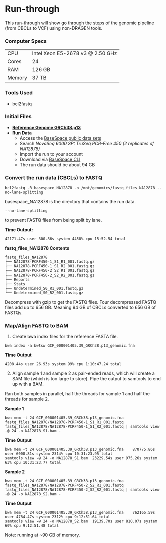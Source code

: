 # Run-through

This run-through will show go through the steps of the genomic pipeline (from CBCLs to VCF) using non-DRAGEN tools.

### Computer Specs

| | |
|-|-|
| CPU | Intel Xeon E5-2678 v3 @ 2.50 GHz |
| Cores | 24 |
| RAM | 126 GB |
| Memory | 37 TB |

### Tools Used
- bcl2fastq

### Initial Files

- [__Reference Genome GRCh38.p13__](https://www.ncbi.nlm.nih.gov/assembly/?term=GRCh38)
- __Run Data__
  - Access the [BaseSpace public data sets](https://basespace.illumina.com/datacentral)
  - Search _NovaSeq 6000 SP: TruSeq PCR-Free 450 (2 replicates of NA12878)_
  - Import the run to your account
  - Download via [BaseSpace CLI](https://developer.basespace.illumina.com/docs/content/documentation/cli/cli-overview)
  - The run data should be about 94 GB

### Convert the run data (CBCLs) to FASTQ
```
bcl2fastq -R basespace_NA12878 -o /mnt/genomics/fastq_files_NA12878 --no-lane-splitting
```
basespace_NA12878 is the directory that contains the run data.

```
--no-lane-splitting
```
to prevent FASTQ files from being split by lane.




__Time Output:__
```
42171.47s user 300.86s system 4458% cpu 15:52.54 total
```

__fastq_files_NA12878 Contents__
```
fastq_files_NA12878
├── NA12878-PCRF450-1_S1_R1_001.fastq.gz
├── NA12878-PCRF450-1_S1_R2_001.fastq.gz
├── NA12878-PCRF450-2_S2_R1_001.fastq.gz
├── NA12878-PCRF450-2_S2_R2_001.fastq.gz
├── Reports
├── Stats
├── Undetermined_S0_R1_001.fastq.gz
└── Undetermined_S0_R2_001.fastq.gz
```

Decompress with gzip to get the FASTQ files.
Four decompressed FASTQ files add up to 656 GB.
Meaning 94 GB of CBCLs converted to 656 GB of FASTQs.

### Map/Align FASTQ to BAM

1. Create bwa index files for the reference FASTA file.
```
bwa index -a bwtsw GCF_000001405.39_GRCh38.p13_genomic.fna
```
  __Time Output__
  ```
  4208.44s user 26.93s system 99% cpu 1:10:47.24 total
  ```

2. Align sample 1 and sample 2 as pair-ended reads, which will create a SAM file (which is too large to store). Pipe the output to samtools to end up with a BAM.

Ran both samples in parallel, half the threads for sample 1 and half the threads for sample 2.

__Sample 1__
```
bwa mem -t 24 GCF_000001405.39_GRCh38.p13_genomic.fna fastq_files_NA12878/NA12878-PCRF450-1_S1_R1_001.fastq fastq_files_NA12878/NA12878-PCRF450-1_S1_R2_001.fastq | samtools view -@ 24 -o NA12878_S1.bam -
```
  __Time Output__
  ```
  bwa mem -t 24 GCF_000001405.39_GRCh38.p13_genomic.fna    870775.86s user 6008.81s system 2314% cpu 10:31:23.95 total
  samtools view -@ 24 -o NA12878_S1.bam  23229.54s user 975.26s system 63% cpu 10:31:23.77 total      
  ```
__Sample 2__
```
bwa mem -t 24 GCF_000001405.39_GRCh38.p13_genomic.fna fastq_files_NA12878/NA12878-PCRF450-2_S2_R1_001.fastq fastq_files_NA12878/NA12878-PCRF450-2_S2_R2_001.fastq | samtools view -@ 24 -o NA12878_S2.bam -
```
  __Time Output__
  ```
  bwa mem -t 24 GCF_000001405.39_GRCh38.p13_genomic.fna    762165.59s user 4784.47s system 2312% cpu 9:12:51.64 total
  samtools view -@ 24 -o NA12878_S2.bam  19139.70s user 810.07s system 60% cpu 9:12:51.48 total

  ```
Note: running at ~90 GB of memory.
